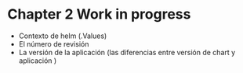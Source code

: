 # Chapter 2 Work in progress

- Contexto de helm (.Values)
- El número de revisión
- La versión de la aplicación (las diferencias entre versión de chart y aplicación )


